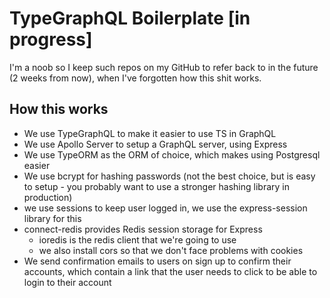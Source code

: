 # TypeGraphQL Boilerplate [in progress]

I'm a noob so I keep such repos on my GitHub to refer back to in the future (2 weeks from now), when I've forgotten how this shit works.

## How this works

- We use TypeGraphQL to make it easier to use TS in GraphQL
- We use Apollo Server to setup a GraphQL server, using Express
- We use TypeORM as the ORM of choice, which makes using Postgresql easier
- We use bcrypt for hashing passwords (not the best choice, but is easy to setup - you probably want to use a stronger hashing library in production)
- we use sessions to keep user logged in, we use the express-session library for this
- connect-redis provides Redis session storage for Express
  - ioredis is the redis client that we're going to use
  - we also install cors so that we don't face problems with cookies
- We send confirmation emails to users on sign up to confirm their accounts, which contain a link that the user needs to click to be able to login to their account
